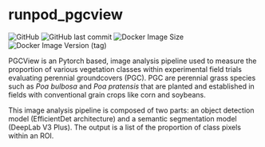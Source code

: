 # runpod_pgcview
![GitHub](https://img.shields.io/github/license/BoMeyering/runpod_pgcview?style=flat-square)
![GitHub last commit](https://img.shields.io/github/last-commit/BoMeyering/runpod_pgcview?style=flat-square)
![Docker Image Size](https://img.shields.io/docker/image-size/bmeyering/pgc_view)
![Docker Image Version (tag)](https://img.shields.io/docker/v/bmeyering/pgc_view/0.0.5)






PGCView is an Pytorch based, image analysis pipeline used to measure the proportion of various vegetation classes within experimental field trials evaluating perennial groundcovers (PGC). PGC are perennial grass species such as *Poa bulbosa* and *Poa pratensis* that are planted and established in fields with conventional grain crops like corn and soybeans.

This image analysis pipeline is composed of two parts: an object detection model (EfficientDet architecture) and a semantic segmentation model (DeepLab V3 Plus). The output is a list of the proportion of class pixels within an ROI.

